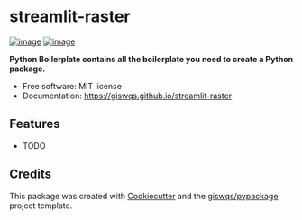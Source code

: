 # streamlit-raster


[![image](https://img.shields.io/pypi/v/streamlit-raster.svg)](https://pypi.python.org/pypi/streamlit-raster)
[![image](https://img.shields.io/conda/vn/conda-forge/streamlit-raster.svg)](https://anaconda.org/conda-forge/streamlit-raster)


**Python Boilerplate contains all the boilerplate you need to create a Python package.**


-   Free software: MIT license
-   Documentation: https://giswqs.github.io/streamlit-raster
    

## Features

-   TODO

## Credits

This package was created with [Cookiecutter](https://github.com/cookiecutter/cookiecutter) and the [giswqs/pypackage](https://github.com/giswqs/pypackage) project template.
